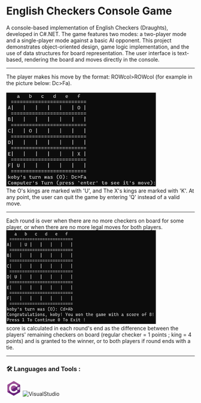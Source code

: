 # English Checkers Console Game
A console-based implementation of English Checkers (Draughts), developed in C#.NET. The game features two modes: a two-player mode and a single-player mode against a basic AI opponent. This project demonstrates object-oriented design, game logic implementation, and the use of data structures for board representation. The user interface is text-based, rendering the board and moves directly in the console.
<br>

<hr>

<div>
    The player makes his move by the format: ROWcol>ROWcol (for example in the picture below: Dc>Fa).<br><br>
<img 
    src="https://github.com/yaakov-koby-israeli/English-Checkers-Console-Game/blob/master/Image/Screenshot%202025-01-09%20212509.png" 
    alt="Image Description"
    width="400" 
    height="250"
    title="Koby Made A Move"
/>
   <br> The O's kings are marked with 'U', and The X's kings are marked with 'K'. At any point, the user can quit the game by entering 'Q' instead of a valid move.<br>
<div/>
    
<hr>

<div>
    Each round is over when there are no more checkers on board for some player, or when there are no more legal moves for both players.<br>
<img 
    src="https://github.com/yaakov-koby-israeli/English-Checkers-Console-Game/blob/master/Image/Screenshot%202025-01-09%20212806.png" 
    alt="Image Description"
    width="400" 
    height="250" 
    title="Koby Won"
/>
  <br>  score is calculated in each round's end as the difference between the players' remaining checkers on board (regular checker = 1 points ; king = 4 points) and is granted to the winner, or to both players if round ends with a tie.<br>
<div/>
    
<hr>

### :hammer_and_wrench: Languages and Tools :
<div>
  <img 
    src="https://raw.githubusercontent.com/devicons/devicon/master/icons/csharp/csharp-original.svg" 
    alt="csharp" 
    width="40" 
    height="40" 
    title="C#" 
  />    
  <img 
    src="https://upload.wikimedia.org/wikipedia/commons/2/2c/Visual_Studio_Icon_2022.svg" 
    alt="VisualStudio" 
    width="40" 
    height="40" 
    title="Visual Studio 2022" 
  />    
<div/>    
<br>
